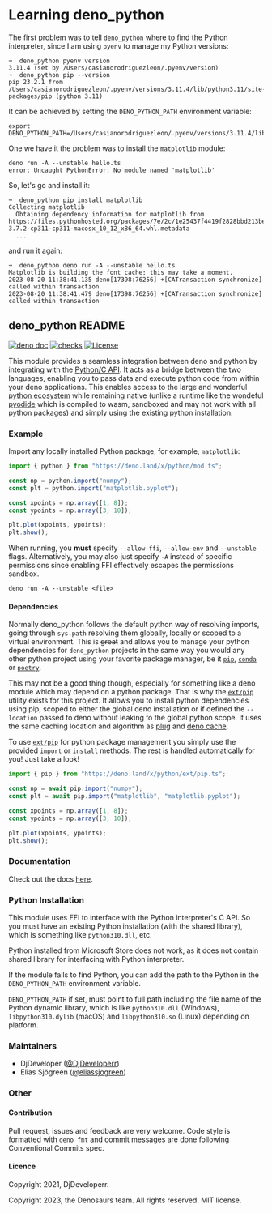# Learning deno_python

The first problem was to tell `deno_python` where to find the Python interpreter, since I am using `pyenv` to manage my Python versions:

```
➜  deno_python pyenv version
3.11.4 (set by /Users/casianorodriguezleon/.pyenv/version)
➜  deno_python pip --version   
pip 23.2.1 from /Users/casianorodriguezleon/.pyenv/versions/3.11.4/lib/python3.11/site-packages/pip (python 3.11)
```

It can be achieved by setting the `DENO_PYTHON_PATH` environment variable:

```
export DENO_PYTHON_PATH=/Users/casianorodriguezleon/.pyenv/versions/3.11.4/lib/libpython3.11.dylib
```
One we have it the problem was to install the `matplotlib` module:

```
deno run -A --unstable hello.ts
error: Uncaught PythonError: No module named 'matplotlib'
```

So, let's go and install it:

```
➜  deno_python pip install matplotlib
Collecting matplotlib
  Obtaining dependency information for matplotlib from https://files.pythonhosted.org/packages/7e/2c/1e25437f4419f2828bbd213be42c8fd23a3b795c5c4bb776987d177fc615/matplotlib-3.7.2-cp311-cp311-macosx_10_12_x86_64.whl.metadata
  ...
```
and run it again:

```
➜  deno_python deno run -A --unstable hello.ts
Matplotlib is building the font cache; this may take a moment.
2023-08-20 11:38:41.135 deno[17398:76256] +[CATransaction synchronize] called within transaction
2023-08-20 11:38:41.479 deno[17398:76256] +[CATransaction synchronize] called within transaction
```

## deno_python README

[![deno doc](https://doc.deno.land/badge.svg)](https://doc.deno.land/https/deno.land/x/python/mod.ts)
[![checks](https://github.com/denosaurs/deno_python/actions/workflows/checks.yml/badge.svg)](https://github.com/denosaurs/deno_python/actions/workflows/checks.yml)
[![License](https://img.shields.io/github/license/denosaurs/deno_python)](https://github.com/denosaurs/deno_python/blob/master/LICENSE)

This module provides a seamless integration between deno and python by
integrating with the [Python/C API](https://docs.python.org/3/c-api/index.html).
It acts as a bridge between the two languages, enabling you to pass data and
execute python code from within your deno applications. This enables access to
the large and wonderful [python ecosystem](https://pypi.org/) while remaining
native (unlike a runtime like the wondeful
[pyodide](https://github.com/pyodide/pyodide) which is compiled to wasm,
sandboxed and may not work with all python packages) and simply using the
existing python installation.

### Example

Import any locally installed Python package, for example, `matplotlib`:

```ts
import { python } from "https://deno.land/x/python/mod.ts";

const np = python.import("numpy");
const plt = python.import("matplotlib.pyplot");

const xpoints = np.array([1, 8]);
const ypoints = np.array([3, 10]);

plt.plot(xpoints, ypoints);
plt.show();
```

When running, you **must** specify `--allow-ffi`, `--allow-env` and `--unstable`
flags. Alternatively, you may also just specify `-A` instead of specific
permissions since enabling FFI effectively escapes the permissions sandbox.

```shell
deno run -A --unstable <file>
```

#### Dependencies

Normally deno_python follows the default python way of resolving imports, going
through `sys.path` resolving them globally, locally or scoped to a virtual
environment. This is ~~great~~ and allows you to manage your python dependencies
for `deno_python` projects in the same way you would any other python project
using your favorite package manager, be it
[`pip`](https://pip.pypa.io/en/stable/),
[`conda`](https://docs.conda.io/en/latest/) or
[`poetry`](https://python-poetry.org/).

This may not be a good thing though, especially for something like a deno module
which may depend on a python package. That is why the [`ext/pip`](./ext/pip.ts)
utility exists for this project. It allows you to install python dependencies
using pip, scoped to either the global deno installation or if defined the
`--location` passed to deno without leaking to the global python scope. It uses
the same caching location and algorithm as
[plug](https://github.com/denosaurs/deno) and
[deno cache](https://github.com/denoland/deno_cache).

To use [`ext/pip`](./ext/pip.ts) for python package management you simply use
the provided `import` or `install` methods. The rest is handled automatically
for you! Just take a look!

```ts
import { pip } from "https://deno.land/x/python/ext/pip.ts";

const np = await pip.import("numpy");
const plt = await pip.import("matplotlib", "matplotlib.pyplot");

const xpoints = np.array([1, 8]);
const ypoints = np.array([3, 10]);

plt.plot(xpoints, ypoints);
plt.show();
```

### Documentation

Check out the docs
[here](https://doc.deno.land/https://deno.land/x/python/mod.ts).

### Python Installation

This module uses FFI to interface with the Python interpreter's C API. So you
must have an existing Python installation (with the shared library), which is
something like `python310.dll`, etc.

Python installed from Microsoft Store does not work, as it does not contain
shared library for interfacing with Python interpreter.

If the module fails to find Python, you can add the path to the Python in the
`DENO_PYTHON_PATH` environment variable.

`DENO_PYTHON_PATH` if set, must point to full path including the file name of
the Python dynamic library, which is like `python310.dll` (Windows),
`libpython310.dylib` (macOS) and `libpython310.so` (Linux) depending on
platform.

### Maintainers

- DjDeveloper ([@DjDeveloperr](https://github.com/DjDeveloperr))
- Elias Sjögreen ([@eliassjogreen](https://github.com/eliassjogreen))

### Other

#### Contribution

Pull request, issues and feedback are very welcome. Code style is formatted with
`deno fmt` and commit messages are done following Conventional Commits spec.

#### Licence

Copyright 2021, DjDeveloperr.

Copyright 2023, the Denosaurs team. All rights reserved. MIT license.